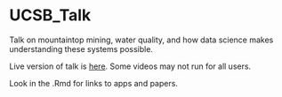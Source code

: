 # UCSB_Talk
Talk on mountaintop mining, water quality, and how data science makes understanding these systems possible.

Live version of talk is [here](https://openecodatalab.github.io/UCSB_Talk/#/). Some videos may not run for all users. 

Look in the .Rmd for links to apps and papers. 
